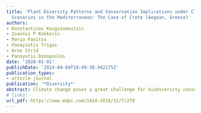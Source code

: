 ```yaml
---
title: 'Plant Diversity Patterns and Conservation Implications under Climate-Change
  Scenarios in the Mediterranean: The Case of Crete (Aegean, Greece)'
authors:
- Konstantinos Kougioumoutzis
- Ioannis P Kokkoris
- Maria Panitsa
- Panayiotis Trigas
- Arne Strid
- Panayotis Dimopoulos
date: '2020-01-01'
publishDate: '2024-04-04T10:49:30.942175Z'
publication_types:
- article-journal
publication: '*Diversity*'
abstract: Climate change poses a great challenge for biodiversity conservation. Several studies exist regarding climate change’s impacts on European plants, yet none has investigated how climate change will affect the extinction risk of the entire endemic flora of an island biodiversity hotspot, with intense human disturbance. Our aim is to assess climate change’s impacts on the biodiversity patterns of the endemic plants of Crete (S Aegean) and provide a case-study upon which a climate-smart conservation planning strategy might be set. We employed a variety of macroecological analyses and estimated the current and future biodiversity, conservation and extinction hotspots in Crete. We evaluated the effectiveness of climatic refugia and the Natura 2000 network of protected areas (PAs) for protecting the most vulnerable species and identified the taxa of conservation priority based on the Evolutionary Distinct and Globally Endangered (EDGE) index. The results revealed that high altitude areas of Cretan mountains constitute biodiversity hotspots and areas of high conservation and evolutionary value. Due to the “escalator to extinction” phenomenon, these areas are projected to become diversity “death-zones” and should thus be prioritised. Conservation efforts should be targeted at areas with overlaps among PAs and climatic refugia, characterised by high diversity and EDGE scores. This conservation-prioritisation planning will allow the preservation of evolutionary heritage, trait diversity and future ecosystem services for human well-being and acts as a pilot for similar regions worldwide.
# links:
url_pdf: https://www.mdpi.com/1424-2818/12/7/270
---
```

